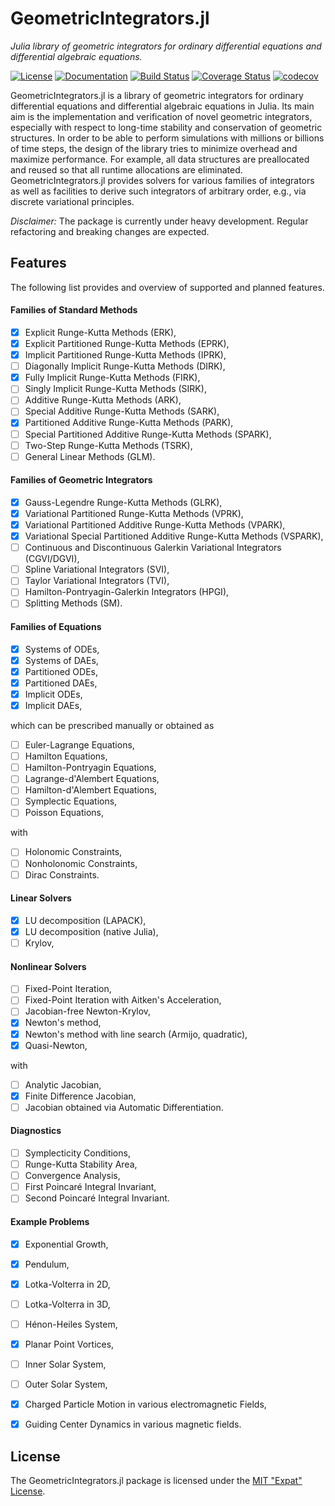 
# GeometricIntegrators.jl

*Julia library of geometric integrators for ordinary differential equations and differential algebraic equations.*

[![License](https://img.shields.io/badge/license-MIT%20License-blue.svg)](LICENSE.md)
[![Documentation](https://img.shields.io/badge/docs-latest-blue.svg)](https://ddmgni.github.io/GeometricIntegrators.jl/latest/)
[![Build Status](https://travis-ci.org/DDMGNI/GeometricIntegrators.jl.svg?branch=master)](https://travis-ci.org/DDMGNI/GeometricIntegrators.jl)
[![Coverage Status](https://coveralls.io/repos/github/DDMGNI/GeometricIntegrators.jl/badge.svg)](https://coveralls.io/github/DDMGNI/GeometricIntegrators.jl)
[![codecov](https://codecov.io/gh/DDMGNI/GeometricIntegrators.jl/branch/master/graph/badge.svg)](https://codecov.io/gh/DDMGNI/GeometricIntegrators.jl)

GeometricIntegrators.jl is a library of geometric integrators for ordinary differential equations and differential algebraic equations in Julia. Its main aim is the implementation and verification of novel geometric integrators, especially with respect to long-time stability and conservation of geometric structures. In order to be able to perform simulations with millions or billions of time steps, the design of the library tries to minimize overhead and maximize performance. For example, all data structures are preallocated and reused so that all runtime allocations are eliminated. GeometricIntegrators.jl provides solvers for various families of integrators as well as facilities to derive such integrators of arbitrary order, e.g., via discrete variational principles.  

*Disclaimer:* The package is currently under heavy development. Regular refactoring and breaking changes are expected.


## Features

The following list provides and overview of supported and planned features.

#### Families of Standard Methods

- [x] Explicit Runge-Kutta Methods (ERK),
- [x] Explicit Partitioned Runge-Kutta Methods (EPRK),
- [x] Implicit Partitioned Runge-Kutta Methods (IPRK),
- [ ] Diagonally Implicit Runge-Kutta Methods (DIRK),
- [x] Fully Implicit Runge-Kutta Methods (FIRK),
- [ ] Singly Implicit Runge-Kutta Methods (SIRK),
- [ ] Additive Runge-Kutta Methods (ARK),
- [ ] Special Additive Runge-Kutta Methods (SARK),
- [x] Partitioned Additive Runge-Kutta Methods (PARK),
- [ ] Special Partitioned Additive Runge-Kutta Methods (SPARK),
- [ ] Two-Step Runge-Kutta Methods (TSRK),
- [ ] General Linear Methods (GLM).

#### Families of Geometric Integrators

- [x] Gauss-Legendre Runge-Kutta Methods (GLRK),
- [x] Variational Partitioned Runge-Kutta Methods (VPRK),
- [x] Variational Partitioned Additive Runge-Kutta Methods (VPARK),
- [x] Variational Special Partitioned Additive Runge-Kutta Methods (VSPARK),
- [ ] Continuous and Discontinuous Galerkin Variational Integrators (CGVI/DGVI),
- [ ] Spline Variational Integrators (SVI),
- [ ] Taylor Variational Integrators (TVI),
- [ ] Hamilton-Pontryagin-Galerkin Integrators (HPGI),
- [ ] Splitting Methods (SM).

#### Families of Equations

- [x] Systems of ODEs,
- [x] Systems of DAEs,
- [x] Partitioned ODEs,
- [x] Partitioned DAEs,
- [x] Implicit ODEs,
- [x] Implicit DAEs,

which can be prescribed manually or obtained as

- [ ] Euler-Lagrange Equations,
- [ ] Hamilton Equations,
- [ ] Hamilton-Pontryagin Equations,
- [ ] Lagrange-d'Alembert Equations,
- [ ] Hamilton-d'Alembert Equations,
- [ ] Symplectic Equations,
- [ ] Poisson Equations,

with

- [ ] Holonomic Constraints,
- [ ] Nonholonomic Constraints,
- [ ] Dirac Constraints.

#### Linear Solvers

- [x] LU decomposition (LAPACK),
- [x] LU decomposition (native Julia),
- [ ] Krylov,

#### Nonlinear Solvers

- [ ] Fixed-Point Iteration,
- [ ] Fixed-Point Iteration with Aitken's Acceleration,
- [ ] Jacobian-free Newton-Krylov,
- [x] Newton's method,
- [x] Newton's method with line search (Armijo, quadratic),
- [x] Quasi-Newton,

with

- [ ] Analytic Jacobian,
- [x] Finite Difference Jacobian,
- [ ] Jacobian obtained via Automatic Differentiation.

#### Diagnostics

- [ ] Symplecticity Conditions,
- [ ] Runge-Kutta Stability Area,
- [ ] Convergence Analysis,
- [ ] First Poincaré Integral Invariant,
- [ ] Second Poincaré Integral Invariant.

#### Example Problems

- [x] Exponential Growth,
- [x] Pendulum,
- [x] Lotka-Volterra in 2D,
- [ ] Lotka-Volterra in 3D,
- [ ] Hénon-Heiles System,
- [x] Planar Point Vortices,
- [ ] Inner Solar System,
- [ ] Outer Solar System,
- [x] Charged Particle Motion in various electromagnetic Fields,
- [x] Guiding Center Dynamics in various magnetic fields.


## License

The GeometricIntegrators.jl package is licensed under the [MIT "Expat" License](LICENSE.md).
